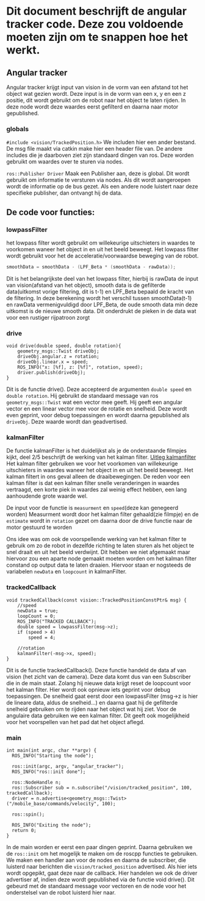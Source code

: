 # Dit document beschrijft de angular tracker code. Deze zou voldoende moeten zijn om te snappen hoe het werkt.
## Angular tracker
Angular tracker krijgt input van vision in de vorm van een afstand tot het object wat gezien wordt.
Deze input is in de vorm van een x, y en een z positie, dit wordt gebruikt om de robot naar het object te laten rijden.
In deze node wordt deze waardes eerst gefilterd en daarna naar motor gepublished. 
### globals
`#include <vision/TrackedPosition.h>`
We includen hier een ander bestand. De msg file maakt via catkin make hier een header file van. De andere includes die je daarboven ziet zijn standaard dingen van ros. Deze worden gebruikt om waardes over te sturen via nodes.

`ros::Publisher Driver`
Maak een Publisher aan, deze is global. Dit wordt gebruikt om informatie te versturen via nodes. Als dit wordt aangeroepen wordt de informatie op de bus gezet. Als een andere node luistert naar deze specifieke publisher, dan ontvangt hij de data.
## De code voor functies:
### lowpassFilter
het lowpass filter wordt gebruikt om  willekeurige uitschieters in waardes te voorkomen waneer het object in en uit het beeld beweegt. Het lowpass filter wordt gebruikt voor het de acceleratie/voorwaardse beweging van de robot. 
```C++ 
smoothData = smoothData - (LPF_Beta * (smoothData - rawData));
```
Dit is het belangrijkste deel van het lowpass filter, hierbij is rawData de input van vision(afstand van het object), smooth data is de gefilterde data(uitkomst vorige filtering, dit is t-1) en LPF_Beta bepaald de kracht van de filtering.
In deze berekening wordt het verschil tussen smoothData(t-1) en rawData vermenigvuldigd door LPF_Beta, de oude smooth data min deze uitkomst is de nieuwe smooth data. Dit onderdrukt de pieken in de data wat voor een rustiger rijpatroon zorgt
### drive
```
void drive(double speed, double rotation){
    geometry_msgs::Twist driveObj;
    driveObj.angular.z = rotation;
    driveObj.linear.x = speed;
    ROS_INFO("x: [%f], z: [%f]", rotation, speed);
    driver.publish(driveObj);
} 
```
Dit is de functie drive(). Deze accepteerd de argumenten `double speed` en `double rotation`. Hij gebruikt de standaard message van ros `geometry_msgs::Twist` wat een vector mee geeft. Hij geeft een angular vector en een linear vector mee voor de rotatie en snelheid. Deze wordt even geprint, voor debug toepassingen en wordt daarna gepublished als `driveObj`. Deze waarde wordt dan geadvertised.

### kalmanFilter
De functie kalmanFilter is het duidelijkst als je de onderstaande filmpjes kijkt, deel 2/5 beschrijft de werking van het kalman filter.
[Uitleg kalmanfilter](https://www.youtube.com/watch?v=tk3OJjKTDnQ)
Het kalman filter gebruiken we voor het voorkomen van willekeurige uitschieters in waardes waneer het object in en uit het beeld beweegt. Het kalman filtert in ons geval alleen de draaibewegingen.
De reden voor een kalman filter is dat een kalman filter snelle veranderingen in waardes vertraagd, een korte piek in waardes zal weinig effect hebben, een lang aanhoudende grote waarde wel. 

De input voor de functie is ```measurment``` en ```speed```(deze kan genegeerd worden)
Measurment wordt door het kalman filter gehaald(zie filmpje) en de ```estimate``` wordt in ```rotation``` gezet om daarna door de drive functie naar de motor gestuurd te worden 

Ons idee was om ook de voorspellende werking van het kalman filter te gebruik om zo de robot in dezelfde richting te laten sturen als het object te snel draait en uit het beeld verdwijnt. Dit hebben we niet afgemaakt maar hiervoor zou een aparte node gemaakt moeten worden om het kalman filter constand op output data te laten draaien. Hiervoor staan er nogsteeds de variabelen ```newData``` en ```loopcount``` in kalmanFilter.

### trackedCallback
```
void trackedCallback(const vision::TrackedPositionConstPtr& msg) {
    //speed
    newData = true;
    loopCount = 0;
	ROS_INFO("TRACKED CALLBACK");
    double speed = lowpassFilter(msg->z);
    if (speed > 4)
        speed = 4;
        
	//rotation
    kalmanFilter(-msg->x, speed);
}
```
Dit is de functie trackedCallback(). Deze functie handeld de data af van vision (het zicht van de camera). Deze data komt dus van een Subscriber die in de main staat. Zolang hij nieuwe data krijgt reset de loopcount voor het kalman filter. Hier wordt ook opnieuw iets geprint voor debug toepassingen. De snelheid gaat eerst door een lowpassFilter (msg->z is hier de lineare data, aldus de snelheid...) en daarna gaat hij de gefilterde snelheid gebruiken om te rijden naar het object wat hij ziet. Voor de angulaire data gebruiken we een kalman filter. Dit geeft ook mogelijkheid voor het voorspellen van het pad dat het object aflegd.

### main
```
int main(int argc, char **argv) {
  ROS_INFO("Starting the node");

  ros::init(argc, argv, "angular_tracker");
  ROS_INFO("ros::init done");

  ros::NodeHandle n;
  ros::Subscriber sub = n.subscribe("/vision/tracked_position", 100, trackedCallback);
  driver = n.advertise<geometry_msgs::Twist>("/mobile_base/commands/velocity", 100);

  ros::spin();

  ROS_INFO("Exiting the node");
  return 0;
}
```
In de main worden er eerst een paar dingen geprint. Daarna gebruiken we de `ros::init` om het mogelijk te maken om de roscpp functies te gebruiken. We maken een handler aan voor de nodes en daarna de subscriber, die luisterd naar berichten die `vision/tracked_position` advertised. Als hier iets wordt opgepikt, gaat deze naar de callback. Hier handelen we ook de driver advertiser af, indien deze wordt gepublished via de functie void drive(). Dit gebeurd met de standaard message voor vectoren en de node voor het onderstelsel van de robot luisterd hier naar.













